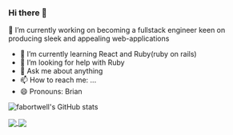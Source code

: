 ### Hi there 👋

🔭 I’m currently working on becoming a fullstack engineer keen on producing sleek and appealing web-applications
- 🌱 I’m currently learning React and Ruby(ruby on rails)
- 🤔 I’m looking for help with  Ruby 
- 💬 Ask me about anything 
- 📫 How to reach me: ...
- 😄 Pronouns: Brian


<!--
**fabortwell/fabortwell** is a ✨ _special_ ✨ repository because its `README.md` (this file) appears on your GitHub profile.

Here are some ideas to get you started:

🔭 I’m currently working on ...
- 🌱 I’m currently learning ...
- 👯 I’m looking to collaborate on ...
- 🤔 I’m looking for help with ...
- 💬 Ask me about ...
- 📫 How to reach me: ...
- 😄 Pronouns: ...
- ⚡ Fun fact: ...
-->

![fabortwell's GitHub stats](https://github-readme-stats.vercel.app/api?username=fabortwell&show_icons=true&theme=radical)

<a href="https://github.com/anuraghazra/github-readme-stats">
  <img align="center" src="https://github-readme-stats.vercel.app/api/pin/?username=anuraghazra&repo=github-readme-stats" />
</a>
<a href="https://github.com/anuraghazra/convoychat">
  <img align="center" src="https://github-readme-stats.vercel.app/api/pin/?username=anuraghazra&repo=convoychat" />
</a>
